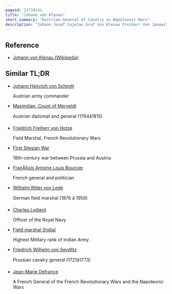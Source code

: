 ```yaml
---
pageid: 23738141
title: "Johann von Klenau"
short_summary: "Austrian General of Cavalry in Napoleonic Wars"
description: "Johann Josef Cajetan Graf Von Klenau Freiherr Von Janowitz was a Field Marshal in the Habsburg Army. Klenau, the Son of a Bohemian noble, joined the Habsburg military as a Teenager and Fought in the War of bavarian Succession against Prussia, Austria's Wars with the Ottoman Empire, the french Revolutionary Wars, and the Napoleonic Wars, in which he commanded a Corps in several important Battles."
---
```


## Reference

- [Johann von Klenau (Wikipedia)](https://en.wikipedia.org/?curid=23738141)

## Similar TL;DR

- [Johann Heinrich von Schmitt](/tldr/en/johann-heinrich-von-schmitt)

  Austrian army commander

- [Maximilian, Count of Merveldt](/tldr/en/maximilian-count-of-merveldt)

  Austrian diplomat and general (1764â1815)

- [Friedrich Freiherr von Hotze](/tldr/en/friedrich-freiherr-von-hotze)

  Field Marshal, French Revolutionary Wars

- [First Silesian War](/tldr/en/first-silesian-war)

  18th-century war between Prussia and Austria

- [FranÃ§ois Antoine Louis Bourcier](/tldr/en/francois-antoine-louis-bourcier)

  French general and politician

- [Wilhelm Ritter von Leeb](/tldr/en/wilhelm-ritter-von-leeb)

  German field marshal (1876 â 1956)

- [Charles Lydiard](/tldr/en/charles-lydiard)

  Officer of the Royal Navy

- [Field marshal (India)](/tldr/en/field-marshal-india)

  Highest Military rank of Indian Army

- [Friedrich Wilhelm von Seydlitz](/tldr/en/friedrich-wilhelm-von-seydlitz)

  Prussian cavalry general (1721â1773)

- [Jean-Marie Defrance](/tldr/en/jean-marie-defrance)

  A French General of the French Revolutionary Wars and the Napoleonic Wars
